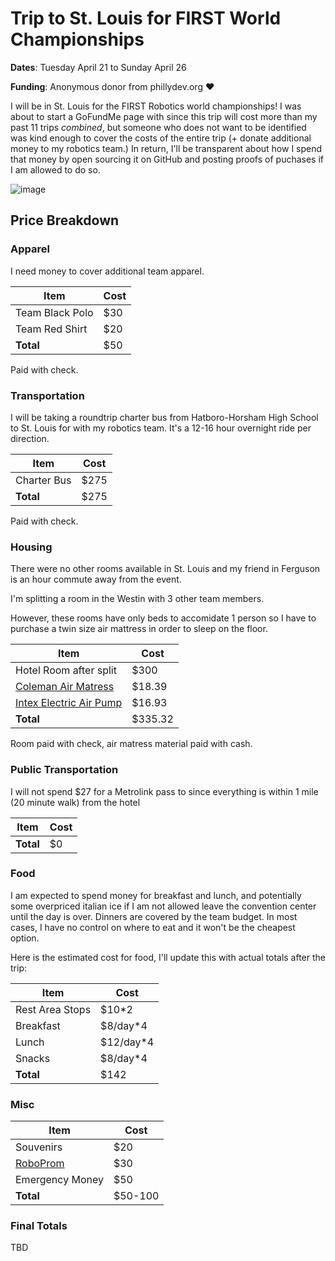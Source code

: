 # Trip to St. Louis for FIRST World Championships

**Dates**: Tuesday April 21 to Sunday April 26

**Funding**: Anonymous donor from phillydev.org :heart:

I will be in St. Louis for the FIRST Robotics world championships! I was about to start a GoFundMe page with since this trip will cost more than my past 11 trips _combined_, but someone who does not want to be identified was kind enough to cover the costs of the entire trip (+ donate additional money to my robotics team.) In return, I'll be transparent about how I spend that money by open sourcing it on GitHub and posting proofs of puchases if I am allowed to do so.

![image](https://cloud.githubusercontent.com/assets/607807/7202893/6c32fc82-e4e4-11e4-9321-6fde678c36d6.png)

## Price Breakdown

### Apparel

I need money to cover additional team apparel. 

| Item | Cost |
|--------|------|
| Team Black Polo | $30 |
| Team Red Shirt | $20 |
| **Total** | $50 |

Paid with check.

### Transportation

I will be taking a roundtrip charter bus from Hatboro-Horsham High School to St. Louis for with my robotics team. It's a 12-16 hour overnight ride per direction. 

| Item | Cost |
|--------|------|
| Charter Bus | $275 |
| **Total** | $275 |

Paid with check.

### Housing

There were no other rooms available in St. Louis and my friend in Ferguson is an hour commute away from the event.

I'm splitting a room in the Westin with 3 other team members.

However, these rooms have only beds to accomidate 1 person so I have to purchase a twin size air mattress in order to sleep on the floor.

| Item | Cost |
|--------|------|
| Hotel Room after split | $300 |
| [Coleman Air Matress](http://www.walmart.com/ip/Coleman-Twin-Sized-Flocked-Air-Bed/5303858) | $18.39 |
| [Intex Electric Air Pump](http://www.walmart.com/ip/Intex-Quick-Fill-AC-Electric-Airbed-Pump/33563033) | $16.93 |
| **Total** | $335.32 |

Room paid with check, air matress material paid with cash.

### Public Transportation

I will not spend $27 for a Metrolink pass to since everything is within 1 mile (20 minute walk) from the hotel 

| Item | Cost |
|--------|------|
| **Total** | $0 |

### Food

I am expected to spend money for breakfast and lunch, and potentially some overpriced italian ice if I am not allowed leave the convention center until the day is over. Dinners are covered by the team budget. In most cases, I have no control on where to eat and it won't be the cheapest option.

Here is the estimated cost for food, I'll update this with actual totals after the trip:

| Item | Cost |
|--------|------|
| Rest Area Stops | $10*2 |
| Breakfast | $8/day*4 |
| Lunch | $12/day*4 |
| Snacks | $8/day*4 |
| **Total** | $142 |

### Misc

| Item | Cost |
|--------|------|
| Souvenirs | $20 |
| [RoboProm](http://www.team399.org/roboprom2015/) | $30 |
| Emergency Money | $50 |
| **Total** | $50-100 |


### Final Totals

TBD
